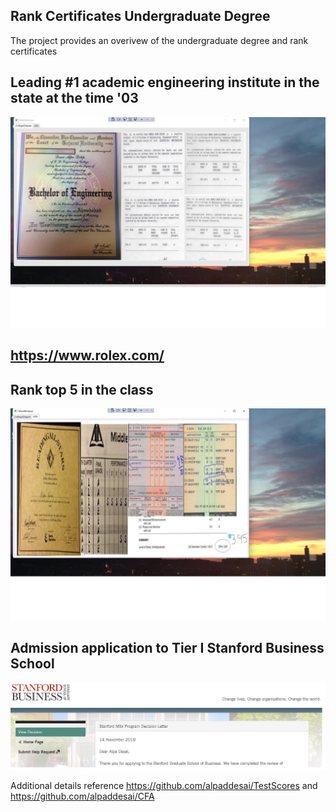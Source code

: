 ## Rank Certificates Undergraduate Degree

The project provides an overivew of the undergraduate degree and rank certificates

## Leading #1 academic engineering institute in the state at the time '03
![image](BachelorEngineering.jpg)
## https://www.rolex.com/

## Rank top 5 in the class 
![image](GPA.jpg)

## Admission application to Tier I Stanford Business School
![image](MSxProgram.jpg)

Additional details reference https://github.com/alpaddesai/TestScores and https://github.com/alpaddesai/CFA
